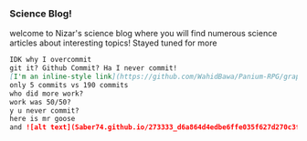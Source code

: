 ### Science Blog!

welcome to Nizar's science blog where you will find numerous science articles about interesting topics! Stayed tuned for more
```markdown
IDK why I overcommit
git it? Github Commit? Ha I never commit!
[I'm an inline-style link](https://github.com/WahidBawa/Panium-RPG/graphs/contributors)
only 5 commits vs 190 commits
who did more work?
work was 50/50?
y u never commit?
here is mr goose
and ![alt text](Saber74.github.io/273333_d6a864d4edbe6ffe035f627d270c3f54cc6c5116.jpg_facebook.jpg "Mr goose")
```
